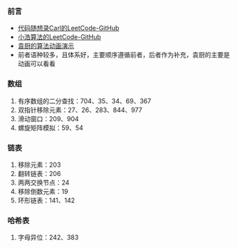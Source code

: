 ### 前言
* [代码随想录Carl的LeetCode-GitHub](https://github.com/youngyangyang04/leetcode-master)
* [小浩算法的LeetCode-GitHub](https://github.com/geekxh/hello-algorithm)
* [袁厨的算法动画演示](https://github.com/chefyuan/algorithm-base)
* 前者语种较多，且体系好，主要顺序遵循前者，后者作为补充，袁厨的主要是动画可以看看

### 数组
1. 有序数组的二分查找：704、35、34、69、367
2. 双指针移除元素：27、26、283、844、977
3. 滑动窗口：209、904
4. 螺旋矩阵模拟：59、54

### 链表
1. 移除元素：203
2. 翻转链表：206
3. 两两交换节点：24
4. 移除倒数元素：19
5. 环形链表：141、142

### 哈希表
1. 字母异位：242、383